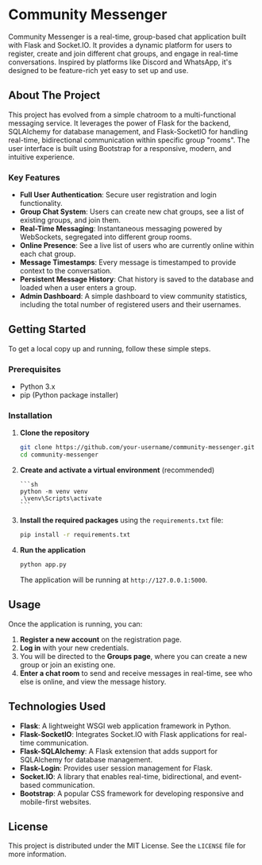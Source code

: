 
# Community Messenger

Community Messenger is a real-time, group-based chat application built with Flask and Socket.IO. It provides a dynamic platform for users to register, create and join different chat groups, and engage in real-time conversations. Inspired by platforms like Discord and WhatsApp, it's designed to be feature-rich yet easy to set up and use.

## About The Project

This project has evolved from a simple chatroom to a multi-functional messaging service. It leverages the power of Flask for the backend, SQLAlchemy for database management, and Flask-SocketIO for handling real-time, bidirectional communication within specific group "rooms". The user interface is built using Bootstrap for a responsive, modern, and intuitive experience.

### Key Features

  * **Full User Authentication**: Secure user registration and login functionality.
  * **Group Chat System**: Users can create new chat groups, see a list of existing groups, and join them.
  * **Real-Time Messaging**: Instantaneous messaging powered by WebSockets, segregated into different group rooms.
  * **Online Presence**: See a live list of users who are currently online within each chat group.
  * **Message Timestamps**: Every message is timestamped to provide context to the conversation.
  * **Persistent Message History**: Chat history is saved to the database and loaded when a user enters a group.
  * **Admin Dashboard**: A simple dashboard to view community statistics, including the total number of registered users and their usernames.

## Getting Started

To get a local copy up and running, follow these simple steps.

### Prerequisites

  * Python 3.x
  * pip (Python package installer)

### Installation

1.  **Clone the repository**

    ```sh
    git clone https://github.com/your-username/community-messenger.git
    cd community-messenger
    ```

2.  **Create and activate a virtual environment** (recommended)

     
        ```sh
        python -m venv venv
        .\venv\Scripts\activate
        ```

3.  **Install the required packages** using the `requirements.txt` file:

    ```sh
    pip install -r requirements.txt
    ```

4.  **Run the application**

    ```sh
    python app.py
    ```

    The application will be running at `http://127.0.0.1:5000`.

## Usage

Once the application is running, you can:

1.  **Register a new account** on the registration page.
2.  **Log in** with your new credentials.
3.  You will be directed to the **Groups page**, where you can create a new group or join an existing one.
4.  **Enter a chat room** to send and receive messages in real-time, see who else is online, and view the message history.

## Technologies Used

  * **Flask**: A lightweight WSGI web application framework in Python.
  * **Flask-SocketIO**: Integrates Socket.IO with Flask applications for real-time communication.
  * **Flask-SQLAlchemy**: A Flask extension that adds support for SQLAlchemy for database management.
  * **Flask-Login**: Provides user session management for Flask.
  * **Socket.IO**: A library that enables real-time, bidirectional, and event-based communication.
  * **Bootstrap**: A popular CSS framework for developing responsive and mobile-first websites.

## License

This project is distributed under the MIT License. See the `LICENSE` file for more information.
